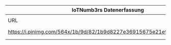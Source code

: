 |IoTNumb3rs Datenerfassung|||||||||||
| ---- | ---- | ---- | ---- | ---- | ---- | ---- | ---- | ---- | ---- | ---- |
||||||||||||
|URL|home_url|filename|device_class|device_count|market_class|market_volume|prognosis_year|publication_year|authorship_class|Dropbox folder|
|https://i.pinimg.com/564x/1b/9d/82/1b9d8227e36915675e21e9259ef364c6.jpg|http://econintersect.com/pages/infographics/infographic.php?post=201603240533|file6_1b9d8227e36915675e21e9259ef364c6.jpg||||||||marielledemuth/20181223-1200|
